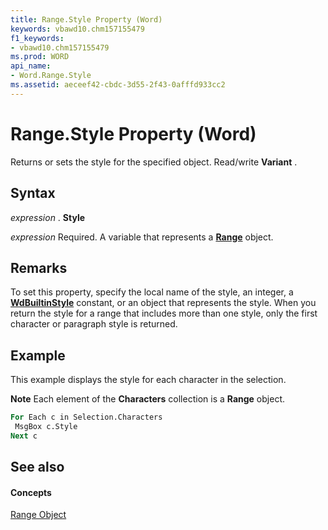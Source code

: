 ```yaml
---
title: Range.Style Property (Word)
keywords: vbawd10.chm157155479
f1_keywords:
- vbawd10.chm157155479
ms.prod: WORD
api_name:
- Word.Range.Style
ms.assetid: aeceef42-cbdc-3d55-2f43-0afffd933cc2
---
```



# Range.Style Property (Word)

Returns or sets the style for the specified object. Read/write  **Variant** .


## Syntax

 _expression_ . **Style**

 _expression_ Required. A variable that represents a **[Range](range-object-word.md)** object.


## Remarks

To set this property, specify the local name of the style, an integer, a  **[WdBuiltinStyle](wdbuiltinstyle-enumeration-word.md)** constant, or an object that represents the style. When you return the style for a range that includes more than one style, only the first character or paragraph style is returned.


## Example

This example displays the style for each character in the selection. 


 **Note**  Each element of the  **Characters** collection is a **Range** object.


```vb
For Each c in Selection.Characters 
 MsgBox c.Style 
Next c
```


## See also


#### Concepts


[Range Object](range-object-word.md)

